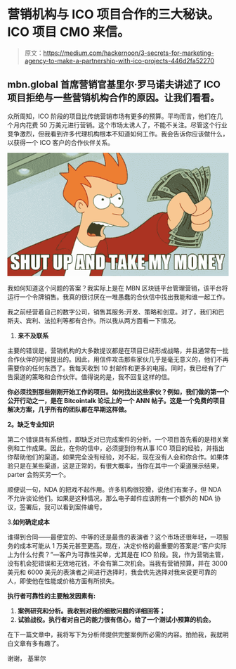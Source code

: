 # 营销机构与 ICO 项目合作的三大秘诀。ICO 项目 CMO 来信。

> 原文：<https://medium.com/hackernoon/3-secrets-for-marketing-agency-to-make-a-partnership-with-ico-projects-446d2fa52270>

## mbn.global 首席营销官基里尔·罗马诺夫讲述了 ICO 项目拒绝与一些营销机构合作的原因。让我们看看。

众所周知，ICO 阶段的项目比传统营销市场有更多的预算。平均而言，他们在几个月内花费 50 万美元进行营销。这个市场太诱人了，不能不关注。尽管这个行业竞争激烈，但我看到许多代理机构根本不知道如何工作。我会告诉你应该做什么，以获得一个 ICO 客户的合作伙伴关系。

![](img/43badf1d165e08dc27f5fdd11ba2a9e5.png)

我如何知道这个问题的答案？我实际上是在 MBN 区块链平台管理营销，该平台将运行一个令牌销售。我真的很讨厌在一堆愚蠢的合伙信中找出我能和谁一起工作。

我之前经营着自己的数字公司，销售其服务:开发、策略和创意。对了，我们和巴斯夫、宾利、法拉利等都有合作。所以我从两方面看一下情况。

1.  **来不及联系**

主要的错误是，营销机构的大多数提议都是在项目已经形成战略，并且通常有一批合作伙伴的时候提出的。因此，用信件攻击那些家伙几乎是毫无意义的，他们不再需要你的任何东西了。我每天收到 10 封邮件和更多的电报。同时，我已经有了广告渠道的策略和合作伙伴。值得说的是，我不回复这样的信。

**你必须找到那些刚刚开始工作的项目。如何找出这些家伙？例如，我们做的第一个公开行动之一，是在 Bitcointalk 论坛上的一个 ANN 帖子。这是一个免费的项目解决方案，几乎所有的团队都在早期这样做。**

**2。缺乏专业知识**

第二个错误具有系统性，即缺乏对已完成案件的分析。一个项目首先看的是相关案例和工作成果。因此，在你的信中，必须提到你有从事 ICO 项目的经验，并指出你帮助他们的渠道。如果完全没有经验，对不起，现在没有人会和你合作。如果体验只是在某些渠道，这是正常的，有很大概率，当你在其中一个渠道展示结果，parter 会购买另一个。

顺便说一句，NDA 的把戏不起作用。许多机构很狡猾，说他们有案子，但 NDA 不允许谈论他们。如果是这种情况，那么电子邮件应该附有一个额外的 NDA 协议，签署后，我可以看到案件编号。

3.**如何确定成本**

谁得到合同——最便宜的、中等的还是最贵的表演者？这个市场还很年轻，一项服务的成本可能从 1 万美元甚至更高。现在，决定价格的最重要的答案是:“客户实际上为什么付费？”—客户为可靠性买单，尤其是在 ICO 阶段。我，作为营销主管，没有机会犯错误和无效地花钱，不会有第二次机会。当我有营销预算，并在 3000 美元和 6000 美元的表演者之间进行选择时，我会优先选择对我来说更可靠的人，即使他在性能或价格方面有所损失。

**执行者可靠性的主要触发因素有:**

1.  **案例研究和分析。我收到对我的细致问题的详细回答；**
2.  **试验战役。执行者对自己的能力很有信心，给了一个测试小预算的机会。**

在下一篇文章中，我将写下为分析师提供完整案例所必需的内容。拍拍我，我就明白文章有多有趣了。

谢谢，
基里尔